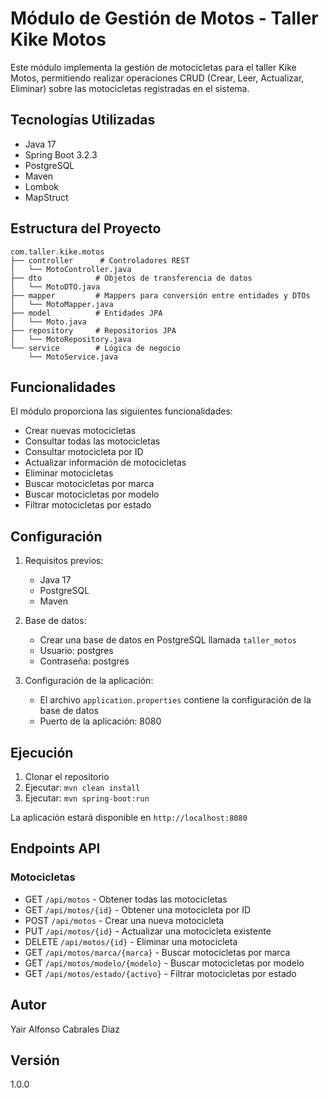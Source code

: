 # Módulo de Gestión de Motos - Taller Kike Motos

Este módulo implementa la gestión de motocicletas para el taller Kike Motos, permitiendo realizar operaciones CRUD (Crear, Leer, Actualizar, Eliminar) sobre las motocicletas registradas en el sistema.

## Tecnologías Utilizadas

- Java 17
- Spring Boot 3.2.3
- PostgreSQL
- Maven
- Lombok
- MapStruct

## Estructura del Proyecto

```plaintext
com.taller.kike.motos
├── controller      # Controladores REST
│   └── MotoController.java
├── dto            # Objetos de transferencia de datos
│   └── MotoDTO.java
├── mapper         # Mappers para conversión entre entidades y DTOs
│   └── MotoMapper.java
├── model          # Entidades JPA
│   └── Moto.java
├── repository     # Repositorios JPA
│   └── MotoRepository.java
└── service        # Lógica de negocio
    └── MotoService.java
```

## Funcionalidades

El módulo proporciona las siguientes funcionalidades:

- Crear nuevas motocicletas
- Consultar todas las motocicletas
- Consultar motocicleta por ID
- Actualizar información de motocicletas
- Eliminar motocicletas
- Buscar motocicletas por marca
- Buscar motocicletas por modelo
- Filtrar motocicletas por estado

## Configuración

1. Requisitos previos:
    - Java 17
    - PostgreSQL
    - Maven

2. Base de datos:
    - Crear una base de datos en PostgreSQL llamada `taller_motos`
    - Usuario: postgres
    - Contraseña: postgres

3. Configuración de la aplicación:
    - El archivo `application.properties` contiene la configuración de la base de datos
    - Puerto de la aplicación: 8080

## Ejecución

1. Clonar el repositorio
2. Ejecutar: `mvn clean install`
3. Ejecutar: `mvn spring-boot:run`

La aplicación estará disponible en `http://localhost:8080`

## Endpoints API

### Motocicletas

- GET `/api/motos` - Obtener todas las motocicletas
- GET `/api/motos/{id}` - Obtener una motocicleta por ID
- POST `/api/motos` - Crear una nueva motocicleta
- PUT `/api/motos/{id}` - Actualizar una motocicleta existente
- DELETE `/api/motos/{id}` - Eliminar una motocicleta
- GET `/api/motos/marca/{marca}` - Buscar motocicletas por marca
- GET `/api/motos/modelo/{modelo}` - Buscar motocicletas por modelo
- GET `/api/motos/estado/{activo}` - Filtrar motocicletas por estado

## Autor

Yair Alfonso Cabrales Diaz

## Versión

1.0.0